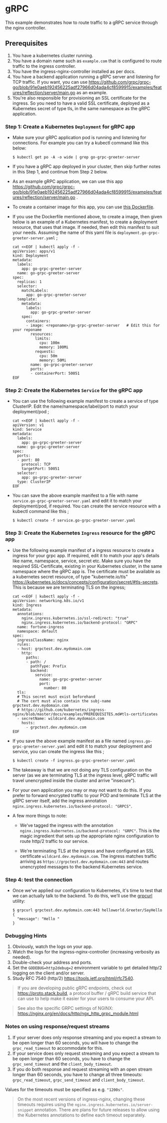 # gRPC

This example demonstrates how to route traffic to a gRPC service through the nginx controller.

## Prerequisites

1. You have a kubernetes cluster running.
2. You have a domain name such as `example.com` that is configured to route traffic to the ingress controller.
3. You have the ingress-nginx-controller installed as per docs.
4. You have a backend application running a gRPC server and listening for TCP traffic.  If you want, you can use <https://github.com/grpc/grpc-go/blob/91e0aeb192456225adf27966d04ada4cf8599915/examples/features/reflection/server/main.go> as an example.
5. You're also responsible for provisioning an SSL certificate for the ingress. So you need to have a valid SSL certificate, deployed as a Kubernetes secret of type tls, in the same namespace as the gRPC application.

### Step 1: Create a Kubernetes `Deployment` for gRPC app

- Make sure your gRPC application pod is running and listening for connections. For example you can try a kubectl command like this below:
  ```console
  $ kubectl get po -A -o wide | grep go-grpc-greeter-server
  ```
- If you have a gRPC app deployed in your cluster, then skip further notes in this Step 1, and continue from Step 2 below.

- As an example gRPC application, we can use this app <https://github.com/grpc/grpc-go/blob/91e0aeb192456225adf27966d04ada4cf8599915/examples/features/reflection/server/main.go> .

- To create a container image for this app, you can use [this Dockerfile](https://github.com/kubernetes/ingress-nginx/blob/5a52d99ae85cfe5ef9535291b8326b0006e75066/images/go-grpc-greeter-server/rootfs/Dockerfile). 

- If you use the Dockerfile mentioned above, to create a image, then given below is an example of a Kubernetes manifest, to create a deployment resource, that uses that image. If needed, then edit this manifest to suit your needs. Assuming the name of this yaml file is  `deployment.go-grpc-greeter-server.yaml` ;

  ```
  cat <<EOF | kubectl apply -f -
  apiVersion: apps/v1
  kind: Deployment
  metadata:
    labels:
      app: go-grpc-greeter-server
    name: go-grpc-greeter-server
  spec:
    replicas: 1
    selector:
      matchLabels:
        app: go-grpc-greeter-server
    template:
      metadata:
        labels:
          app: go-grpc-greeter-server
      spec:
        containers:
        - image: <reponame>/go-grpc-greeter-server   # Edit this for your reponame
          resources:
            limits:
              cpu: 100m
              memory: 100Mi
            requests:
              cpu: 50m
              memory: 50Mi
          name: go-grpc-greeter-server
          ports:
          - containerPort: 50051
  EOF
  ```

### Step 2: Create the Kubernetes `Service` for the gRPC app

- You can use the following example manifest to create a service of type ClusterIP. Edit the name/namespace/label/port to match your deployment/pod ;
  ```
  cat <<EOF | kubectl apply -f -
  apiVersion: v1
  kind: Service
  metadata:
    labels:
      app: go-grpc-greeter-server
    name: go-grpc-greeter-server
  spec:
    ports:
    - port: 80
      protocol: TCP
      targetPort: 50051
    selector:
      app: go-grpc-greeter-server
    type: ClusterIP
  EOF
  ```
- You can save the above example manifest to a file with name `service.go-grpc-greeter-server.yaml` and edit it to match your deployment/pod, if required. You can create the service resource with a kubectl command like this ;

  ```
  $ kubectl create -f service.go-grpc-greeter-server.yaml
  ```

### Step 3: Create the Kubernetes `Ingress` resource for the gRPC app

- Use the following example manifest of a ingress resource to create a ingress for your grpc app. If required, edit it to match your app's details like name, namespace, service, secret etc. Make sure you have the required SSL-Certificate, existing in your Kubernetes cluster, in the same namespace where the gRPC app is. The certificate must be available as a kubernetes secret resource, of type "kubernete.io/tls" https://kubernetes.io/docs/concepts/configuration/secret/#tls-secrets. This is because we are terminating TLS on the ingress;

  ```
  cat <<EOF | kubectl apply -f -
  apiVersion: networking.k8s.io/v1
  kind: Ingress
  metadata:
    annotations:
      nginx.ingress.kubernetes.io/ssl-redirect: "true"
      nginx.ingress.kubernetes.io/backend-protocol: "GRPC"
    name: fortune-ingress
    namespace: default
  spec:
    ingressClassName: nginx
    rules:
    - host: grpctest.dev.mydomain.com
      http:
        paths:
        - path: /
          pathType: Prefix
          backend:
            service:
              name: go-grpc-greeter-server
              port:
                number: 80
    tls:
    # This secret must exist beforehand
    # The cert must also contain the subj-name grpctest.dev.mydomain.com
    # https://github.com/kubernetes/ingress-nginx/blob/master/docs/examples/PREREQUISITES.md#tls-certificates
    - secretName: wildcard.dev.mydomain.com
      hosts:
        - grpctest.dev.mydomain.com
  EOF
  ```

- If you save the above example manifest as a file named `ingress.go-grpc-greeter-server.yaml` and edit it to match your deployment and service, you can create the ingress like this ;

  ```
  $ kubectl create -f ingress.go-grpc-greeter-server.yaml
  ```

- The takeaway is that we are not doing any TLS configuration on the server (as we are terminating TLS at the ingress level, gRPC traffic will travel unencrypted inside the cluster and arrive "insecure").

- For your own application you may or may not want to do this.  If you prefer to forward encrypted traffic to your POD and terminate TLS at the gRPC server itself, add the ingress annotation `nginx.ingress.kubernetes.io/backend-protocol: "GRPCS"`.

- A few more things to note:

  - We've tagged the ingress with the annotation `nginx.ingress.kubernetes.io/backend-protocol: "GRPC"`.  This is the magic ingredient that sets up the appropriate nginx configuration to route http/2 traffic to our service.

  - We're terminating TLS at the ingress and have configured an SSL certificate `wildcard.dev.mydomain.com`.  The ingress matches traffic arriving as `https://grpctest.dev.mydomain.com:443` and routes unencrypted messages to the backend Kubernetes service.

### Step 4: test the connection

- Once we've applied our configuration to Kubernetes, it's time to test that we can actually talk to the backend.  To do this, we'll use the [grpcurl](https://github.com/fullstorydev/grpcurl) utility:

  ```
  $ grpcurl grpctest.dev.mydomain.com:443 helloworld.Greeter/SayHello
  {
    "message": "Hello "
  }
  ```

### Debugging Hints

1. Obviously, watch the logs on your app.
2. Watch the logs for the ingress-nginx-controller (increasing verbosity as
   needed).
3. Double-check your address and ports.
4. Set the `GODEBUG=http2debug=2` environment variable to get detailed http/2
   logging on the client and/or server.
5. Study RFC 7540 (http/2) <https://tools.ietf.org/html/rfc7540>.

> If you are developing public gRPC endpoints, check out
> https://proto.stack.build, a protocol buffer / gRPC build service that can use
> to help make it easier for your users to consume your API.

> See also the specific GRPC settings of NGINX: https://nginx.org/en/docs/http/ngx_http_grpc_module.html

### Notes on using response/request streams

1. If your server does only response streaming and you expect a stream to be open longer than 60 seconds, you will have to change the `grpc_read_timeout` to accommodate for this.
2. If your service does only request streaming and you expect a stream to be open longer than 60 seconds, you have to change the
`grpc_send_timeout` and the `client_body_timeout`.
3. If you do both response and request streaming with an open stream longer than 60 seconds, you have to change all three timeouts: `grpc_read_timeout`, `grpc_send_timeout` and `client_body_timeout`.

Values for the timeouts must be specified as e.g. `"1200s"`.

> On the most recent versions of ingress-nginx, changing these timeouts requires using the `nginx.ingress.kubernetes.io/server-snippet` annotation. There are plans for future releases to allow using the Kubernetes annotations to define each timeout separately.
